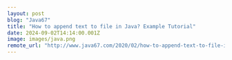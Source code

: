 ```yaml
---
layout: post
blog: "Java67"
title: "How to append text to file in Java? Example Tutorial"
date: 2024-09-02T14:14:00.001Z
image: images/java.png
remote_url: "http://www.java67.com/2020/02/how-to-append-text-to-file-in-java.html"
---
```

